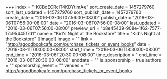 +++
index = "-KCBdECRcIT4KDYtimAe"
sort_create_date = 1457279760
sort_last_updated = 1457279760
sort_publish_date = 1457279760
create_date = "2016-03-06T07:56:00-08:00"
publish_date = "2016-03-06T07:56:00-08:00"
date = "2016-03-06T07:56:00-08:00"
last_updated = "2016-03-06T07:56:00-08:00"
preview_url = "b8e45439-908e-1f62-7577-17c95445f7d1"
name = "Kid's Night at the Bookstore"
title = "Kid's Night at the Bookstore"
[[image]]
image = ""
link = "http://agoodbookcafe.com/purchase_tickets_or_event_books"
date = "2016-03-11T00:00:00-08:00"
start_time = "2016-03-06T18:30:00-08:00"
end_time = "2016-03-06T20:30:00-08:00"
time_description = "
end_time = "2016-03-06T20:30:00-08:00"
enddate = ""
is_sponsorship = true
authors = ""
sponsorship_event = ""
venues = ""
http://agoodbookcafe.com/purchase_tickets_or_event_books